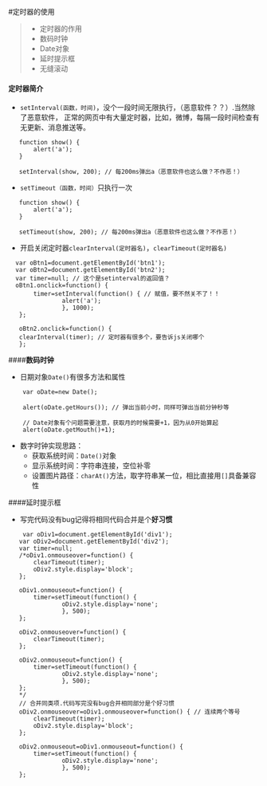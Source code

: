 #定时器的使用
> - 定时器的作用
> - 数码时钟
> - Date对象
> - 延时提示框
> - 无缝滚动

#### 定时器简介
- `setInterval(函数，时间)`，没个一段时间无限执行，（恶意软件？？）.当然除了恶意软件， 
正常的网页中有大量定时器，比如，微博，每隔一段时间检查有无更新、消息推送等。
```
   function show() {
       alert('a');
   }
   
   setInterval(show, 200); // 每200ms弹出a（恶意软件也这么做？不作恶！）
```
- `setTimeout（函数，时间）`只执行一次
```
   function show() {
       alert('a');
   }
   
   setTimeout(show, 200); // 每200ms弹出a（恶意软件也这么做？不作恶！）
```
- 开启关闭定时器`clearInterval(定时器名)`，`clearTimeout(定时器名)`
```
  var oBtn1=document.getElementById('btn1');
  var oBtn2=document.getElementById('btn2');
  var timer=null; // 这个是setinterval的返回值？
  oBtn1.onclick=function() {
       timer=setInterval(function() { // 赋值，要不然关不了！！
               alert('a');
               }, 1000);
   };

   oBtn2.onclick=function() {
   clearInterval(timer); // 定时器有很多个，要告诉js关闭哪个
   };
```

####**数码时钟**
- 日期对象`Date()`有很多方法和属性
```
	var oDate=new Date();
	
	alert(oDate.getHours()); // 弹出当前小时，同样可弹出当前分钟秒等
	
	// Date对象有个问题需要注意，获取月的时候需要+1，因为从0开始算起
	alert(oDate.getMouth()+1);
```
- 数字时钟实现思路：
  - 获取系统时间：`Date()`对象
  - 显示系统时间：字符串连接，空位补零
  - 设置图片路径：`charAt()`方法，取字符串某一位，相比直接用`[]`具备兼容性

####延时提示框
- 写完代码没有bug记得将相同代码合并是个**好习惯**
```
    var oDiv1=document.getElementById('div1');
   var oDiv2=document.getElementById('div2');
   var timer=null;
   /*oDiv1.onmouseover=function() {
       clearTimeout(timer);
       oDiv2.style.display='block';
   };
   
   oDiv1.onmouseout=function() {
       timer=setTimeout(function() {
               oDiv2.style.display='none';
               }, 500);
   };

   oDiv2.onmouseover=function() {
       clearTimeout(timer);
   };

   oDiv2.onmouseout=function() {
       timer=setTimeout(function() {
               oDiv2.style.display='none';
               }, 500);
   };
   */
   // 合并同类项.代码写完没有bug合并相同部分是个好习惯
   oDiv2.onmouseover=oDiv1.onmouseover=function() { // 连续两个等号
       clearTimeout(timer);
       oDiv2.style.display='block';
   };

   oDiv2.onmouseout=oDiv1.onmouseout=function() {
       timer=setTimeout(function() {
               oDiv2.style.display='none';
               }, 500);
   };
```